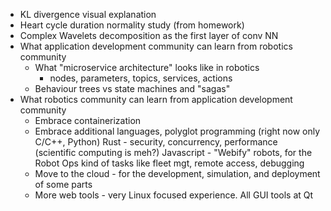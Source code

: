 * KL divergence visual explanation
* Heart cycle duration normality study (from homework)
* Complex Wavelets decomposition as the first layer of conv NN
* What application development community can learn from robotics community
    * What "microservice architecture" looks like in robotics
      * nodes, parameters, topics, services, actions
    * Behaviour trees vs state machines and "sagas"
* What robotics community can learn from application development community
  * Embrace containerization
  * Embrace additional languages, polyglot programming (right now only C/C++, Python)
    Rust - security, concurrency, performance (scientific computing is meh?)
    Javascript - "Webify" robots, for the Robot Ops kind of tasks like fleet mgt, remote access, debugging
  * Move to the cloud - for the development, simulation, and deployment of some parts
  * More web tools - very Linux focused experience. All GUI tools at Qt